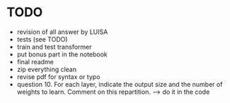 # TODO

- revision of all answer by LUISA
- tests (see TODO)
- train and test transformer 
- put bonus part in the notebook
- final readme
- zip everything clean
- revise pdf for syntax or typo  
- question 10.  For each layer, indicate the output size and the number of weights to learn. Comment on this repartition. --> do it in the code